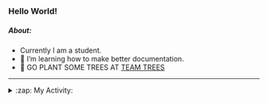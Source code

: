 ### Hello World!

##### About:
- Currently I am a student.
- 🌱 I’m learning how to make better documentation.
- 🌱 GO PLANT SOME TREES AT [TEAM TREES](https://teamtrees.org/)

---
<details>
  <summary>:zap: My Activity:</summary>
  
<!--START_SECTION:waka-->
![Code Time](http://img.shields.io/badge/Code%20Time-1%2C244%20hrs%2033%20mins-blue)

**I'm a Night 🦉** 

```text
🌞 Morning                2065 commits        ███░░░░░░░░░░░░░░░░░░░░░░   10.34 % 
🌆 Daytime                6701 commits        ████████░░░░░░░░░░░░░░░░░   33.56 % 
🌃 Evening                5745 commits        ███████░░░░░░░░░░░░░░░░░░   28.77 % 
🌙 Night                  5458 commits        ███████░░░░░░░░░░░░░░░░░░   27.33 % 
```
📅 **I'm Most Productive on Wednesday** 

```text
Monday                   2763 commits        ███░░░░░░░░░░░░░░░░░░░░░░   13.84 % 
Tuesday                  2743 commits        ███░░░░░░░░░░░░░░░░░░░░░░   13.74 % 
Wednesday                4710 commits        ██████░░░░░░░░░░░░░░░░░░░   23.59 % 
Thursday                 2642 commits        ███░░░░░░░░░░░░░░░░░░░░░░   13.23 % 
Friday                   2119 commits        ███░░░░░░░░░░░░░░░░░░░░░░   10.61 % 
Saturday                 1707 commits        ██░░░░░░░░░░░░░░░░░░░░░░░   08.55 % 
Sunday                   3285 commits        ████░░░░░░░░░░░░░░░░░░░░░   16.45 % 
```


📊 **This Week I Spent My Time On** 

```text
🔥 Editors: 
VS Code                  2 hrs 2 mins        ███████████████████░░░░░░   74.26 % 
IntelliJ                 42 mins             ██████░░░░░░░░░░░░░░░░░░░   25.74 % 

🐱‍💻 Projects: 
github-readme-youtube-car1 hr 40 mins        ███████████████░░░░░░░░░░   60.84 % 
java-springboot-projects 42 mins             ██████░░░░░░░░░░░░░░░░░░░   25.74 % 
py-series                21 mins             ███░░░░░░░░░░░░░░░░░░░░░░   13.12 % 
homebrew                 0 secs              ░░░░░░░░░░░░░░░░░░░░░░░░░   00.29 % 
CSE224-Fundamentals-of-An0 secs              ░░░░░░░░░░░░░░░░░░░░░░░░░   00.00 % 
```


 Last Updated on 29/10/2023 18:10:38 UTC
<!--END_SECTION:waka-->
</details>
